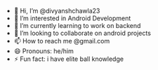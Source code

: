 - 👋 Hi, I’m @divyanshchawla23
- 👀 I’m interested in Android Development
- 🌱 I’m currently learning to work on backend
- 💞️ I’m looking to collaborate on android projects
- 📫 How to reach me @gmail.com
- 😄 Pronouns: he/him
- ⚡ Fun fact: i have elite ball knowledge

<!---
divyanshchawla23/divyanshchawla23 is a ✨ special ✨ repository because its `README.md` (this file) appears on your GitHub profile.
You can click the Preview link to take a look at your changes.
--->
